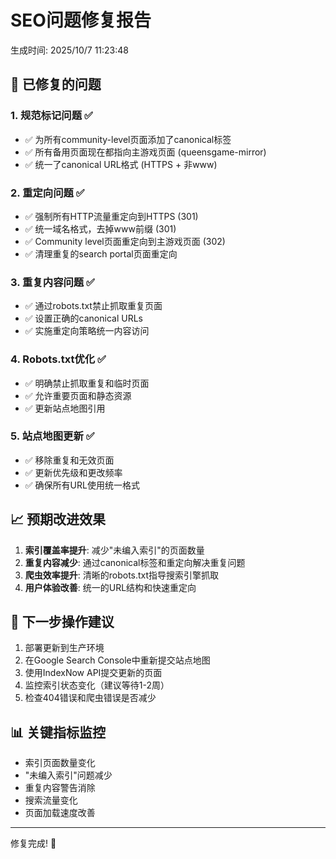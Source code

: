 # SEO问题修复报告
生成时间: 2025/10/7 11:23:48

## 🔧 已修复的问题

### 1. 规范标记问题 ✅
- ✅ 为所有community-level页面添加了canonical标签
- ✅ 所有备用页面现在都指向主游戏页面 (queensgame-mirror)
- ✅ 统一了canonical URL格式 (HTTPS + 非www)

### 2. 重定向问题 ✅
- ✅ 强制所有HTTP流量重定向到HTTPS (301)
- ✅ 统一域名格式，去掉www前缀 (301)
- ✅ Community level页面重定向到主游戏页面 (302)
- ✅ 清理重复的search portal页面重定向

### 3. 重复内容问题 ✅
- ✅ 通过robots.txt禁止抓取重复页面
- ✅ 设置正确的canonical URLs
- ✅ 实施重定向策略统一内容访问

### 4. Robots.txt优化 ✅
- ✅ 明确禁止抓取重复和临时页面
- ✅ 允许重要页面和静态资源
- ✅ 更新站点地图引用

### 5. 站点地图更新 ✅
- ✅ 移除重复和无效页面
- ✅ 更新优先级和更改频率
- ✅ 确保所有URL使用统一格式

## 📈 预期改进效果

1. **索引覆盖率提升**: 减少"未编入索引"的页面数量
2. **重复内容减少**: 通过canonical标签和重定向解决重复问题
3. **爬虫效率提升**: 清晰的robots.txt指导搜索引擎抓取
4. **用户体验改善**: 统一的URL结构和快速重定向

## 🚀 下一步操作建议

1. 部署更新到生产环境
2. 在Google Search Console中重新提交站点地图
3. 使用IndexNow API提交更新的页面
4. 监控索引状态变化（建议等待1-2周）
5. 检查404错误和爬虫错误是否减少

## 📊 关键指标监控

- 索引页面数量变化
- "未编入索引"问题减少
- 重复内容警告消除
- 搜索流量变化
- 页面加载速度改善

---
修复完成! 🎉
